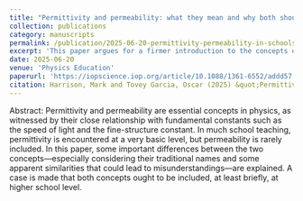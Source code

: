 ```yaml
---
title: "Permittivity and permeability: what they mean and why both should be taught at school level"
collection: publications
category: manuscripts
permalink: /publication/2025-06-20-permittivity-permeability-in-schools
excerpt: 'This paper argues for a firmer introduction to the concepts of electric permittivity and magnetic permeability in UK A-level physics syllabuses. Mark Harrison was the lead author; he proposed the article and made the pedagogical arguments. I contributed to the physics explanations.'
date: 2025-06-20
venue: 'Physics Education'
paperurl: 'https://iopscience.iop.org/article/10.1088/1361-6552/addd57'
citation: Harrison, Mark and Tovey Garcia, Oscar (2025) &quot;Permittivity and permeability: what they mean and why both should be taught at school level.&quot; <i>Physics Education</i>. 60(045028).'
---
```

Abstract: Permittivity  and permeability are essential concepts in physics, as witnessed by their close relationship with fundamental constants such as the speed of light and the fine-structure constant. In much school teaching, permittivity is encountered at a very basic level, but permeability is rarely included. In this paper, some important differences between the two concepts—especially considering their traditional names and some apparent similarities that could lead to misunderstandings—are explained. A case is made that both concepts ought to be included, at least briefly, at higher school level.
